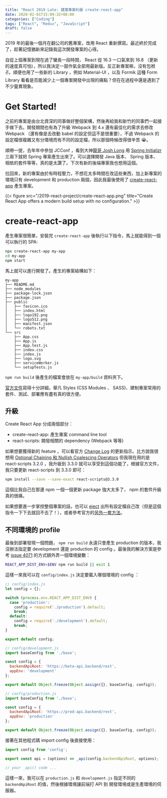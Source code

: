 ```yaml
---
title: "React 2019 Late: 建置專案利器 create-react-app"
date: 2020-02-01T15:09:32+08:00
categories: ["Coding"]
tags: ["React", "Redux", "JavaScript"]
draft: false
---
```


2019 年的最後一個月在翻公司的舊專案，改用 React 重新撰寫。最近終於完成了，趁著記憶猶新來記錄我這次開發專案的心得。

自從上個專案到現在過了蠻長一段時間， React 從 16.3 一口氣來到 16.8 （更新的速度真可怕），所以我決定一鼓作氣全部用最新版。反正新專案嘛，沒有包袱 ✌️。順便也用了一些新的 Library ，例如 Material-UI ，以及 Formik 這種 Form Library 看看是否能減少上一個專案開發中出現的痛點？但在在過程中還是遇到了不少靈異現象。

# Get Started!

之前的專案是由台北資深的同事做好整個架構，然後再給我和新竹的同事們一起接手做下去。開發期間也有為了升級 Webpack 到 4.x 還有最佳化的需求去修改 Webpack （還有像是去改動 babel 的設定但這不是很重要），不過 Webpack 的設定檔很複雜又有分環境而有不同的設定檔，所以那個時候改得很辛苦 😭。

順帶一提，去年年中參加 JCConf ，看到大神[龍哥 Josh Long](https://twitter.com/starbuxman) 用 [Spring Initializr](https://start.spring.io) 三兩下就把 Spring 專案產生出來了。可以選擇開發 Java 版本、 Spring 版本、相依的套件等等，真的是太讚了。下次有新的後端專案我也想用這個。

拉回來，新的專案由於有時程壓力，不想花太多時間在改這些東西，加上新專案的環境只有 development 和 production 兩個，因此我最後使用了 [create-react-app](https://create-react-app.dev) 產生專案。

{{< figure src="/2019-react-project/create-react-app.png" title="Create React App offers a modern build setup with no configuration." >}}

# create-react-app

產生專案很簡單，安裝完 `create-react-app` 後執行以下指令，馬上就能得到一個可以執行的 SPA: 

```bash
npx create-react-app my-app
cd my-app
npm start
```

馬上就可以進行開發了。產生的專案結構如下：

```
my-app
├── README.md
├── node_modules
├── package-lock.json
├── package.json
├── public
│   ├── favicon.ico
│   ├── index.html
│   ├── logo192.png
│   ├── logo512.png
│   ├── manifest.json
│   └── robots.txt
└── src
    ├── App.css
    ├── App.js
    ├── App.test.js
    ├── index.css
    ├── index.js
    ├── logo.svg
    ├── serviceWorker.js
    └── setupTests.js
```

`npm run build` 後產生的檔案會放在 `my-app/build` 資料夾下。

[官方文件](https://create-react-app.dev/docs/getting-started)寫得十分詳細，舉凡 Styles (CSS Modules 、 SASS)、建制專案常用的套件、測試、部署應有盡有真的很方便。

## 升級

Create React App 分成兩個部分：

* create-react-app: 產生專案 command line tool
* react-scripts: 開發相關的 dependency (Webpack 等等)

如果想要獲得新的 feature ，可以看官方 [Change Log](https://github.com/facebook/create-react-app/blob/master/CHANGELOG.md) 的更新指示。比方說我很想用 [Optional Chaining 和 Nullish Coalescing Operators](https://github.com/TC39/proposal-optional-chaining) 但我現在用的是 react-scripts 3.2.0 ，我升級到 3.3.0 就可以享受到這個功能了，根據官方文件，我只要更新 react-scripts 到 3.3.0 即可：

```bash
npm install --save --save-exact react-scripts@3.3.0
```

這個比我自己在那邊 npm 一個一個更新 package 強大太多了， npm 的套件升級真的很痛。

如果想要進一步掌控整個專案的話，也可以 [eject](https://create-react-app.dev/docs/available-scripts#npm-run-eject) 出所有設定檔自己改（但是這個指令一下下去就回不去了！），或者參考官方的[另外一套方法](https://auth0.com/blog/how-to-configure-create-react-app/)。

## 不同環境的 profile

最後到部署發現一個問題， `npm run build` 永遠只會產生 production 的版本，我沒辦法指定要 development 還是 production 的 config 。最後我的解決方案是參考 [issue 4071](https://github.com/facebook/create-react-app/issues/4071) 的方式額外弄一個環境變數：

```bash
REACT_APP_DIST_ENV=$ENV npm run build || exit 1
```

這樣一來我可以在 `config/index.js` 決定要載入哪個環境的 config ：

```js
// config/index.js
let config = {};

switch (process.env.REACT_APP_DIST_ENV) {
  case 'production':
    config = require('./production').default;
    break;
  default:
    config = require('./development').default;
    break;
}

export default config;
```

```js
// config/development.js
import baseConfig from './base';

const config = {
  backendApiRoot: 'https://beta-api.backend/rest',
  appEnv: 'development'
};

export default Object.freeze(Object.assign({}, baseConfig, config));
```

```js
// config/production.js
import baseConfig from './base';

const config = {
  backendApiRoot: 'https://prod-api.backend/rest',
  appEnv: 'production'
};

export default Object.freeze(Object.assign({}, baseConfig, config));
```

接著在其他程式碼 import config 後直接使用：

```js
import config from 'config';

export const api = (options) => _api(config.backendApiRoot, options);

// your _api() code ...
```

這樣一來，我可以在 `production.js` 和 `development.js` 指定不同的 `backendApiRoot` 的值，然後根據環境讓前端打 API 到 開發環境或是生產環境的伺服器。